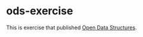 # ods-exercise

This is exercise that published [Open Data Structures](https://sites.google.com/view/open-data-structures-ja).

